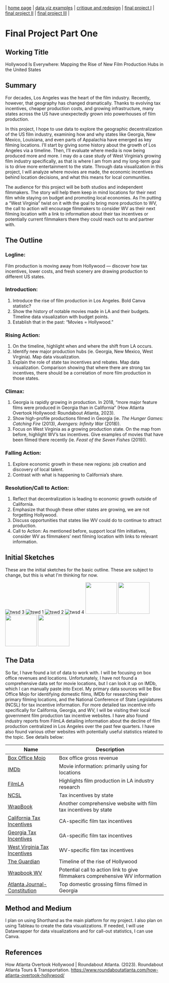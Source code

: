 | [home page](https://cflanery-data.github.io/caraf_portfolio/) | [data viz examples](dataviz-examples) | [critique and redesign](makeover-monday.md) | [final project I](final-project-part-one) | [final project II](final-project-part-two) | [final project III](final-project-part-three) |

# Final Project Part One

## Working Title
Hollywood Is Everywhere: Mapping the Rise of New Film Production Hubs in the United States

## Summary
For decades, Los Angeles was the heart of the film industry. Recently, however, that geography has changed dramatically. Thanks to evolving tax incentives, cheaper production costs, and growing infrastructure, many states across the US have unexpectedly grown into powerhouses of film production.

In this project, I hope to use data to explore the geographic decentralization of the US film industry, examining how and why states like Georgia, New Mexico, Louisiana, and even parts of Appalachia have emerged as key filming locations. I’ll start by giving some history about the growth of Los Angeles via a timeline. Then, I’ll evaluate where media is now being produced more and more. I may do a case study of West Virginia’s growing film industry specifically, as that is where I am from and my long-term goal is to drive more entertainment to the state. Through data visualization in this project, I will analyze where movies are made, the economic incentives behind location decisions, and what this means for local communities. 

The audience for this project will be both studios and independent filmmakers. The story will help them keep in mind locations for their next film while staying on budget and promoting local economies. As I’m putting a “West Virginia” twist on it with the goal to bring more production to WV, the call to action will encourage filmmakers to consider WV as their next filming location with a link to information about their tax incentives or potentially current filmmakers there they could reach out to and partner with. 

## The Outline
### Logline: 
Film production is moving away from Hollywood — discover how tax incentives, lower costs, and fresh scenery are drawing production to different US states. 

### Introduction: 
1. Introduce the rise of film production in Los Angeles. Bold Canva statistic?
2. Show the history of notable movies made in LA and their budgets. Timeline data visualization with budget points. 
3. Establish that in the past: “Movies = Hollywood.”

### Rising Action: 
1. On the timeline, highlight when and where the shift from LA occurs.  
2. Identify new major production hubs (ie. Georgia, New Mexico, West Virginia). Map data visualization. 
3. Explain the role of state tax incentives and rebates. Map data visualization. Comparison showing that where there are strong tax incentives, there should be a correlation of more film production in those states. 

### Climax: 
1. Georgia is rapidly growing in production. In 2018, “more major feature films were produced in Georgia than in California” (How Atlanta Overtook Hollywood: Roundabout Atlanta, 2023). 
2. Show high-profile productions filmed in Georgia (ie. _The Hunger Games: Catching Fire_ (2013), _Avengers: Infinity War_ (2018)). 
3. Focus on West Virginia as a growing production state. On the map from before, highlight WV’s tax incentives. 
Give examples of movies that have been filmed there recently (ie. _Feast of the Seven Fishes_ (2019)).  

### Falling Action: 
1. Explore economic growth in these new regions: job creation and discovery of local talent. 
2. Contrast with what is happening to California’s share. 

### Resolution/Call to Action:
1. Reflect that decentralization is leading to economic growth outside of California. 
2. Emphasize that though these other states are growing, we are not forgetting Hollywood. 
3. Discuss opportunities that states like WV could do to continue to attract production.
4. Call to Action: As mentioned before, support local film initiatives, consider WV as filmmakers’ next filming location with links to relevant information. 

## Initial Sketches
These are the initial sketches for the basic outline. These are subject to change, but this is what I'm thinking for now. 

![twsd 3](https://github.com/user-attachments/assets/913341d0-06a9-471d-8908-c3b562adad86)
![tswd 1](https://github.com/user-attachments/assets/3fdd3f39-5438-4ce7-a136-ad51cee8cc6f)
![tswd 2](https://github.com/user-attachments/assets/df664301-24af-4779-a89c-3e63c6bca4e0)
![twsd 4](https://github.com/user-attachments/assets/1d28e9ec-1bcf-4e88-a76e-cbd9dab7aae6)
<img src="twsd1.jpg" width="100">
<img src="twsd2.jpg" width="100">
<img src="twsd3.jpg" width="100">
<img src="twsd4.jpg" width="100">

## The Data 
So far, I have found a lot of data to work with. I will be focusing on box office revenues and locations. Unfortunately, I have not found a comprehensive data set for movie locations, but I can look it up on IMDb, which I can manually paste into Excel. My primary data sources will be Box Office Mojo for identifying domestic films, IMDb for researching their primary filming locations, and the National Conference of State Legislatures (NCSL) for tax incentive information. For more detailed tax incentive info specifically for California, Georgia, and WV, I will be visiting their local government film production tax incentive websites. I have also found industry reports from FilmLA detailing information about the decline of film production centralized in Los Angeles over the past few quarters. I have also found various other websites with potentially useful statistics related to the topic. See details below: 

| Name | Description |
|------|-------------|
| [Box Office Mojo](https://www.boxofficemojo.com/) | Box office gross revenue |
| [IMDb](https://www.imdb.com/) | Movie information: primarily using for locations|
| [FilmLA](https://filmla.com/our-services/research/) | Highlights film production in LA industry research |
| [NCSL](https://www.ncsl.org/fiscal/state-film-and-television-incentive-programs) | Tax incentives by state |
| [WrapBook](https://www.wrapbook.com/blog/film-industry-tax-incentives) | Another comprehensive website with film tax incentives by state |
| [California Tax Incentives](https://film.ca.gov/tax-credit/) | CA-specific film tax incentives |
| [Georgia Tax Incentives](https://georgia.org/industries/film-entertainment/georgia-film-tv-production/production-incentives) | GA-specific film tax incentives |
| [West Virginia Tax Incentives](https://westvirginia.gov/filmincentives/) | WV-specific film tax incentives |
| [The Guardian](https://www.theguardian.com/film/2010/feb/28/philip-french-best-hollywood-films) | Timeline of the rise of Hollywood |
| [Wrapbook WV](https://www.wrapbook.com/blog/west-virginia-film-office) | Potential call to action link to give filmmakers comprehensive WV information |
| [Atlanta Journal-Constitution](https://www.ajc.com/blog/buzz/top-grossing-films-shot-georgia-since-2008/joqaWPplc0L2mKzwmcNMwK/) | Top domestic grossing films filmed in Georgia |

## Method and Medium
I plan on using Shorthand as the main platform for my project. I also plan on using Tableau to create the data visualizations. If needed, I will use Datawrapper for data visualizations and for call-out statistics, I can use Canva. 

## References
How Atlanta Overtook Hollywood | Roundabout Atlanta. (2023). Roundabout Atlanta Tours & Transportation. https://www.roundaboutatlanta.com/how-atlanta-overtook-hollywood/
